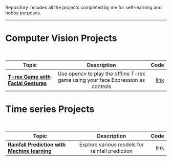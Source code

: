Repository includes all the projects completed by me for self-learning and hobby purposes.

***
# Computer Vision Projects
<br>

| Topic                                                    | Description                                                                                         | Code          |
| -------------                                            |:-------------:                                                                                      | -----:        |
| [**T-rex Game with Facial Gestures**](https://github.com/Suhas-Prabhu/Artificial-Intelligence/tree/master/Computer%20Vision%20projects/T_Rex_Game_Facial_Gestures) | Use opencv to play the offline T-rex game using your face Expression as controls  |[link](https://github.com/Suhas-Prabhu/Artificial-Intelligence/blob/master/Computer%20Vision%20projects/T_Rex_Game_Facial_Gestures/T-Rex%20game.ipynb)|


# Time series Projects
<br>

| Topic                                                    | Description                                                                                         | Code          |
| -------------                                            |:-------------:                                                                                      | -----:        |
| [**Rainfall Prediction with Machine learning**](https://github.com/Suhas-Prabhu/Artificial-Intelligence/tree/master/Time%20series%20Forcasting/Rainfall%20prediction) | Explore various models for rainfall prediction  |[link](https://github.com/Suhas-Prabhu/Artificial-Intelligence/blob/master/Time%20series%20Forcasting/Rainfall%20prediction/main.ipynb)|
